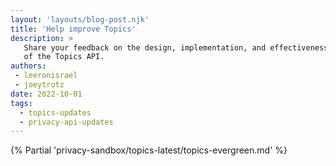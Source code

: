 ```yaml
---
layout: 'layouts/blog-post.njk'
title: 'Help improve Topics'
description: >
   Share your feedback on the design, implementation, and effectiveness
   of the Topics API.
authors:
 - leeronisrael
 - joeytrotz
date: 2022-10-01
tags:
  - topics-updates
  - privacy-api-updates
---
```


{% Partial 'privacy-sandbox/topics-latest/topics-evergreen.md' %}
